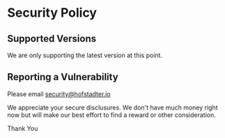 # Security Policy

## Supported Versions

We are only supporting the latest version at this point.

## Reporting a Vulnerability

Please email security@hofstadter.io

We appreciate your secure disclusures. We don't have much money right now but will make our best effort to find a reward or other consideration.

Thank You
